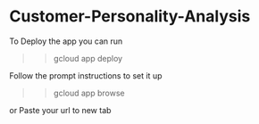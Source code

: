 # Customer-Personality-Analysis


To Deploy the app you can run


>> gcloud app deploy

Follow the prompt instructions to set it up

>> gcloud app browse

or Paste your url to new tab

